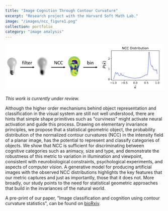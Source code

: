 ```yaml
---
title: "Image Cognition Through Contour Curvature"
excerpt: "Research project with the Harvard Soft Math Lab."
image: "/images/ncc_figure1.png"
collection: portfolio
category: "image analysis"
---
```


![](/images/NCC_figures.png)

*This work is currently under review.*

Although the higher order mechanisms behind object representation and classification in the visual system are still not well understood, there are hints that simple shape primitives such as "curviness" might activate neural activation and guide this process. Drawing on elementary invariance principles, we propose that a statistical geometric object, the probability distribution of the normalized contour curvatures (NCC) in the intensity field of a planar image, has the potential to represent and classify categories of objects.  We show that NCC is sufficient for discriminating between cognitive categories such as animacy, size and type, and demonstrate the robustness of this metric to variation in illumination and viewpoint, consistent with neurobiological constraints, psychological experiments, and aspects of computer vision. A generative model for producing artificial images with the observed NCC distributions highlights the key features that our metric captures and just as importantly, those that it does not. More broadly, our study points to the need for statistical geometric approaches that build in the invariances of the natural world.

A pre-print of our paper, "Image classification and cognition using contour curvature statistics", can be found on [bioRxiv](https://www.biorxiv.org/content/10.1101/2021.08.25.457634v1.full.pdf+html).
